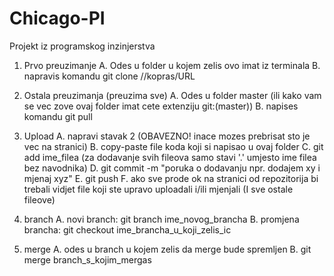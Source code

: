 # Chicago-PI
Projekt iz programskog inzinjerstva

1. Prvo preuzimanje
	A. Odes u folder u kojem zelis ovo imat iz terminala
	B. napravis komandu git clone //kopras/URL

2. Ostala preuzimanja (preuzima sve)
	A. Odes u folder master (ili kako vam se vec zove ovaj folder imat cete extenziju git:(master))
	B. napises komandu git pull 
	
3. Upload
	A. napravi stavak 2 (OBAVEZNO! inace mozes prebrisat sto je vec na stranici)
	B. copy-paste file koda koji si napisao u ovaj folder
	C. git add ime_filea (za dodavanje svih fileova samo stavi '.' umjesto ime filea bez navodnika)
	D. git commit -m "poruka o dodavanju npr. dodajem xy i mjenaj xyz"
	E. git push
	F. ako sve prode ok na stranici od repozitorija bi trebali vidjet file koji ste upravo uploadali i/ili mjenjali (I sve ostale fileove)

4. branch
	A. novi branch: git branch ime_novog_brancha
	B. promjena brancha: git checkout ime_brancha_u_koji_zelis_ic

5. merge
	A. odes u branch u kojem zelis da merge bude spremljen
	B. git merge branch_s_kojim_mergas
